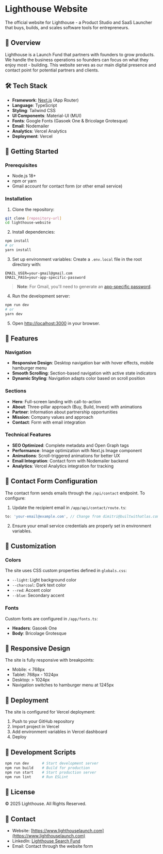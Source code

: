 # Lighthouse Website

The official website for Lighthouse - a Product Studio and SaaS Launcher that buys, builds, and scales software tools for entrepreneurs.

## 🚀 Overview

Lighthouse is a Launch Fund that partners with founders to grow products. We handle the business operations so founders can focus on what they enjoy most - building. This website serves as our main digital presence and contact point for potential partners and clients.

## 🛠️ Tech Stack

- **Framework**: [Next.js](https://nextjs.org/) (App Router)
- **Language**: TypeScript
- **Styling**: Tailwind CSS
- **UI Components**: Material-UI (MUI)
- **Fonts**: Google Fonts (Gasoek One & Bricolage Grotesque)
- **Email**: Nodemailer
- **Analytics**: Vercel Analytics
- **Deployment**: Vercel

## 🚦 Getting Started

### Prerequisites

- Node.js 18+
- npm or yarn
- Gmail account for contact form (or other email service)

### Installation

1. Clone the repository:

```bash
git clone [repository-url]
cd lighthouse-website
```

2. Install dependencies:

```bash
npm install
# or
yarn install
```

3. Set up environment variables:
   Create a `.env.local` file in the root directory with:

```env
EMAIL_USER=your-gmail@gmail.com
EMAIL_PASS=your-app-specific-password
```

> **Note**: For Gmail, you'll need to generate an [app-specific password](https://support.google.com/accounts/answer/185833).

4. Run the development server:

```bash
npm run dev
# or
yarn dev
```

5. Open [http://localhost:3000](http://localhost:3000) in your browser.

## 🌟 Features

### Navigation

- **Responsive Design**: Desktop navigation bar with hover effects, mobile hamburger menu
- **Smooth Scrolling**: Section-based navigation with active state indicators
- **Dynamic Styling**: Navigation adapts color based on scroll position

### Sections

- **Hero**: Full-screen landing with call-to-action
- **About**: Three-pillar approach (Buy, Build, Invest) with animations
- **Partner**: Information about partnership opportunities
- **Mission**: Company values and approach
- **Contact**: Form with email integration

### Technical Features

- **SEO Optimized**: Complete metadata and Open Graph tags
- **Performance**: Image optimization with Next.js Image component
- **Animations**: Scroll-triggered animations for better UX
- **Email Integration**: Contact form with Nodemailer backend
- **Analytics**: Vercel Analytics integration for tracking

## 📧 Contact Form Configuration

The contact form sends emails through the `/api/contact` endpoint. To configure:

1. Update the recipient email in `/app/api/contact/route.ts`:

```typescript
to: 'your-email@example.com', // Change from dimitri@builtwithatlas.com
```

2. Ensure your email service credentials are properly set in environment variables.

## 🎨 Customization

### Colors

The site uses CSS custom properties defined in `globals.css`:

- `--light`: Light background color
- `--charcoal`: Dark text color
- `--red`: Accent color
- `--blue`: Secondary accent

### Fonts

Custom fonts are configured in `/app/fonts.ts`:

- **Headers**: Gasoek One
- **Body**: Bricolage Grotesque

## 📱 Responsive Design

The site is fully responsive with breakpoints:

- Mobile: < 768px
- Tablet: 768px - 1024px
- Desktop: > 1024px
- Navigation switches to hamburger menu at 1245px

## 🚀 Deployment

The site is configured for Vercel deployment:

1. Push to your GitHub repository
2. Import project in Vercel
3. Add environment variables in Vercel dashboard
4. Deploy

## 🔧 Development Scripts

```bash
npm run dev      # Start development server
npm run build    # Build for production
npm run start    # Start production server
npm run lint     # Run ESLint
```

## 📄 License

© 2025 Lighthouse. All Rights Reserved.

## 🤝 Contact

- Website: [https://www.lighthouselaunch.com](https://www.lighthouselaunch.com)
- LinkedIn: [Lighthouse Search Fund](https://www.linkedin.com/company/lighthouse-search-fund/)
- Email: Contact through the website form
